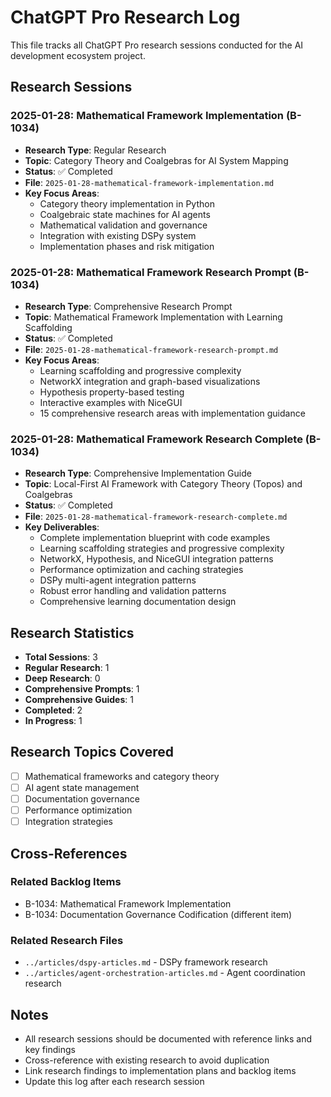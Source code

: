 # ChatGPT Pro Research Log

This file tracks all ChatGPT Pro research sessions conducted for the AI development ecosystem project.

## Research Sessions

### 2025-01-28: Mathematical Framework Implementation (B-1034)
- **Research Type**: Regular Research
- **Topic**: Category Theory and Coalgebras for AI System Mapping
- **Status**: ✅ Completed
- **File**: `2025-01-28-mathematical-framework-implementation.md`
- **Key Focus Areas**:
  - Category theory implementation in Python
  - Coalgebraic state machines for AI agents
  - Mathematical validation and governance
  - Integration with existing DSPy system
  - Implementation phases and risk mitigation

### 2025-01-28: Mathematical Framework Research Prompt (B-1034)
- **Research Type**: Comprehensive Research Prompt
- **Topic**: Mathematical Framework Implementation with Learning Scaffolding
- **Status**: ✅ Completed
- **File**: `2025-01-28-mathematical-framework-research-prompt.md`
- **Key Focus Areas**:
  - Learning scaffolding and progressive complexity
  - NetworkX integration and graph-based visualizations
  - Hypothesis property-based testing
  - Interactive examples with NiceGUI
  - 15 comprehensive research areas with implementation guidance

### 2025-01-28: Mathematical Framework Research Complete (B-1034)
- **Research Type**: Comprehensive Implementation Guide
- **Topic**: Local-First AI Framework with Category Theory (Topos) and Coalgebras
- **Status**: ✅ Completed
- **File**: `2025-01-28-mathematical-framework-research-complete.md`
- **Key Deliverables**:
  - Complete implementation blueprint with code examples
  - Learning scaffolding strategies and progressive complexity
  - NetworkX, Hypothesis, and NiceGUI integration patterns
  - Performance optimization and caching strategies
  - DSPy multi-agent integration patterns
  - Robust error handling and validation patterns
  - Comprehensive learning documentation design

## Research Statistics

- **Total Sessions**: 3
- **Regular Research**: 1
- **Deep Research**: 0
- **Comprehensive Prompts**: 1
- **Comprehensive Guides**: 1
- **Completed**: 2
- **In Progress**: 1

## Research Topics Covered

- [ ] Mathematical frameworks and category theory
- [ ] AI agent state management
- [ ] Documentation governance
- [ ] Performance optimization
- [ ] Integration strategies

## Cross-References

### Related Backlog Items
- B-1034: Mathematical Framework Implementation
- B-1034: Documentation Governance Codification (different item)

### Related Research Files
- `../articles/dspy-articles.md` - DSPy framework research
- `../articles/agent-orchestration-articles.md` - Agent coordination research

## Notes

- All research sessions should be documented with reference links and key findings
- Cross-reference with existing research to avoid duplication
- Link research findings to implementation plans and backlog items
- Update this log after each research session
